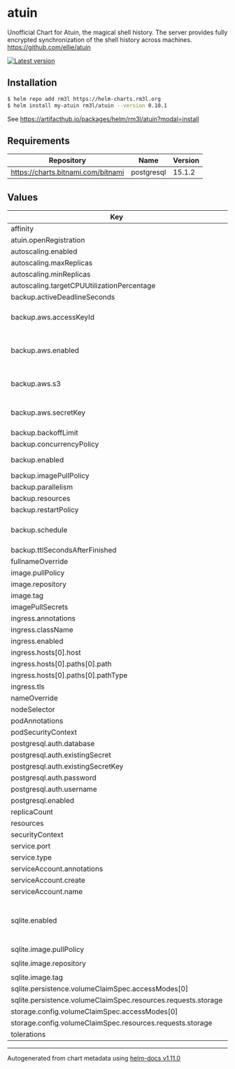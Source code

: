 # atuin

Unofficial Chart for Atuin, the magical shell history.
The server provides fully encrypted synchronization of the shell history across machines.
https://github.com/ellie/atuin

[![Latest version](https://img.shields.io/badge/latest_version-0.10.1-blue)](https://artifacthub.io/packages/helm/rm3l/atuin)

## Installation

```bash
$ helm repo add rm3l https://helm-charts.rm3l.org
$ helm install my-atuin rm3l/atuin --version 0.10.1
```

See https://artifacthub.io/packages/helm/rm3l/atuin?modal=install

## Requirements

| Repository | Name | Version |
|------------|------|---------|
| https://charts.bitnami.com/bitnami | postgresql | 15.1.2 |

## Values

| Key | Type | Default | Description |
|-----|------|---------|-------------|
| affinity | object | `{}` |  |
| atuin.openRegistration | bool | `true` |  |
| autoscaling.enabled | bool | `false` |  |
| autoscaling.maxReplicas | int | `100` |  |
| autoscaling.minReplicas | int | `1` |  |
| autoscaling.targetCPUUtilizationPercentage | int | `80` |  |
| backup.activeDeadlineSeconds | int | `1800` |  |
| backup.aws.accessKeyId | string | `"my-aws-access-key-id"` | AWS Access Key. Must have the permissions to write to the target bucket. |
| backup.aws.enabled | bool | `true` | For now, only AWS is supported. Setting this to `false` (while `sqlite.backup.enabled` is `true`) will cause a deployment error. |
| backup.aws.s3 | object | `{"destination":"s3://path/to/my/atuin-sqlite-backup-bucket"}` | Target destination bucket (absolute) in AWS S3, where the backup resources should be written |
| backup.aws.secretKey | string | `"my-aws-secret-key"` | AWS Secret Key. Must have the permissions to write to the target bucket. |
| backup.backoffLimit | int | `1` |  |
| backup.concurrencyPolicy | string | `"Forbid"` |  |
| backup.enabled | bool | `false` | since the volume will be accessible only to the sole Atuin pod. |
| backup.imagePullPolicy | string | `"IfNotPresent"` |  |
| backup.parallelism | int | `1` |  |
| backup.resources | object | `{}` |  |
| backup.restartPolicy | string | `"OnFailure"` |  |
| backup.schedule | string | `"@daily"` | How frequently the Backup job should run. Cron Syntax, as supported by Kubernetes CronJobs |
| backup.ttlSecondsAfterFinished | int | `300` |  |
| fullnameOverride | string | `""` |  |
| image.pullPolicy | string | `"IfNotPresent"` |  |
| image.repository | string | `"ghcr.io/atuinsh/atuin"` |  |
| image.tag | string | `""` |  |
| imagePullSecrets | list | `[]` |  |
| ingress.annotations | object | `{}` |  |
| ingress.className | string | `""` |  |
| ingress.enabled | bool | `false` |  |
| ingress.hosts[0].host | string | `"chart-example.local"` |  |
| ingress.hosts[0].paths[0].path | string | `"/"` |  |
| ingress.hosts[0].paths[0].pathType | string | `"ImplementationSpecific"` |  |
| ingress.tls | list | `[]` |  |
| nameOverride | string | `""` |  |
| nodeSelector | object | `{}` |  |
| podAnnotations | object | `{}` |  |
| podSecurityContext | object | `{}` |  |
| postgresql.auth.database | string | `"atuin"` |  |
| postgresql.auth.existingSecret | string | `""` |  |
| postgresql.auth.existingSecretKey | string | `"ATUIN_DB_URI"` |  |
| postgresql.auth.password | string | `"pl34s3Ch4ng3M3"` |  |
| postgresql.auth.username | string | `"db-user"` |  |
| postgresql.enabled | bool | `true` |  |
| replicaCount | int | `1` |  |
| resources | object | `{}` |  |
| securityContext | object | `{}` |  |
| service.port | int | `8888` |  |
| service.type | string | `"ClusterIP"` |  |
| serviceAccount.annotations | object | `{}` |  |
| serviceAccount.create | bool | `true` |  |
| serviceAccount.name | string | `""` |  |
| sqlite.enabled | bool | `false` | Experimental support of SQLite. Enable this and disable postgresql.enabled to use it. More details at https://github.com/conradludgate/atuin-server-sqlite |
| sqlite.image.pullPolicy | string | `"Always"` |  |
| sqlite.image.repository | string | `"ghcr.io/conradludgate/atuin-server-sqlite"` |  |
| sqlite.image.tag | string | `"v18.3.0"` |  |
| sqlite.persistence.volumeClaimSpec.accessModes[0] | string | `"ReadWriteOnce"` |  |
| sqlite.persistence.volumeClaimSpec.resources.requests.storage | string | `"1Gi"` |  |
| storage.config.volumeClaimSpec.accessModes[0] | string | `"ReadWriteOnce"` |  |
| storage.config.volumeClaimSpec.resources.requests.storage | string | `"50Mi"` |  |
| tolerations | list | `[]` |  |

----------------------------------------------
Autogenerated from chart metadata using [helm-docs v1.11.0](https://github.com/norwoodj/helm-docs/releases/v1.11.0)